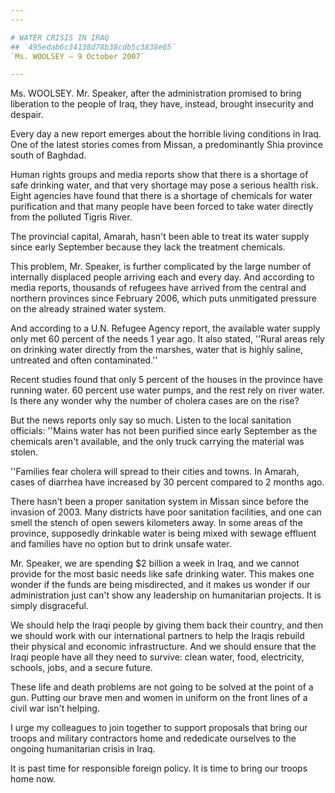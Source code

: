 ```yaml
---
---

# WATER CRISIS IN IRAQ
## `495edab6c34138d78b38cdb5c3838e65`
`Ms. WOOLSEY — 9 October 2007`

---
```



Ms. WOOLSEY. Mr. Speaker, after the administration promised to bring 
liberation to the people of Iraq, they have, instead, brought 
insecurity and despair.

Every day a new report emerges about the horrible living conditions 
in Iraq. One of the latest stories comes from Missan, a predominantly 
Shia province south of Baghdad.

Human rights groups and media reports show that there is a shortage 
of safe drinking water, and that very shortage may pose a serious 
health risk. Eight agencies have found that there is a shortage of 
chemicals for water purification and that many people have been forced 
to take water directly from the polluted Tigris River.

The provincial capital, Amarah, hasn't been able to treat its water 
supply since early September because they lack the treatment chemicals.

This problem, Mr. Speaker, is further complicated by the large number 
of internally displaced people arriving each and every day. And 
according to media reports, thousands of refugees have arrived from the 
central and northern provinces since February 2006, which puts 
unmitigated pressure on the already strained water system.

And according to a U.N. Refugee Agency report, the available water 
supply only met 60 percent of the needs 1 year ago. It also stated, 
''Rural areas rely on drinking water directly from the marshes, water 
that is highly saline, untreated and often contaminated.''

Recent studies found that only 5 percent of the houses in the 
province have running water. 60 percent use water pumps, and the rest 
rely on river water. Is there any wonder why the number of cholera 
cases are on the rise?

But the news reports only say so much. Listen to the local sanitation 
officials: ''Mains water has not been purified since early September as 
the chemicals aren't available, and the only truck carrying the 
material was stolen.

''Families fear cholera will spread to their cities and towns. In 
Amarah, cases of diarrhea have increased by 30 percent compared to 2 
months ago.

There hasn't been a proper sanitation system in Missan since before 
the invasion of 2003. Many districts have poor sanitation facilities, 
and one can smell the stench of open sewers kilometers away. In some 
areas of the province, supposedly drinkable water is being mixed with 
sewage effluent and families have no option but to drink unsafe water.

Mr. Speaker, we are spending $2 billion a week in Iraq, and we cannot 
provide for the most basic needs like safe drinking water. This makes 
one wonder if the funds are being misdirected, and it makes us wonder 
if our administration just can't show any leadership on humanitarian 
projects. It is simply disgraceful.

We should help the Iraqi people by giving them back their country, 
and then we should work with our international partners to help the 
Iraqis rebuild their physical and economic infrastructure. And we 
should ensure that the Iraqi people have all they need to survive: 
clean water, food, electricity, schools, jobs, and a secure future.

These life and death problems are not going to be solved at the point 
of a gun. Putting our brave men and women in uniform on the front lines 
of a civil war isn't helping.

I urge my colleagues to join together to support proposals that bring 
our troops and military contractors home and rededicate ourselves to 
the ongoing humanitarian crisis in Iraq.

It is past time for responsible foreign policy. It is time to bring 
our troops home now.
